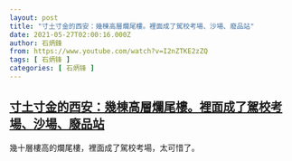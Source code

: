 ```yaml
---
layout: post
title: "寸土寸金的西安：幾棟高層爛尾樓。裡面成了駕校考場、沙場、廢品站"
date: 2021-05-27T02:00:16.000Z
author: 石炳鋒
from: https://www.youtube.com/watch?v=I2nZTKE2zZQ
tags: [ 石炳锋 ]
categories: [ 石炳锋 ]
---
```

<!--1622080816000-->
[寸土寸金的西安：幾棟高層爛尾樓。裡面成了駕校考場、沙場、廢品站](https://www.youtube.com/watch?v=I2nZTKE2zZQ)
------

<div>
幾十層樓高的爛尾樓，裡面成了駕校考場，太可惜了。
</div>
